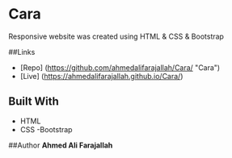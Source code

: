 # Cara
Responsive website was created using HTML &amp; CSS &amp; Bootstrap 

##Links
- [Repo] (<https://github.com/ahmedalifarajallah/Cara/> "Cara")
- [Live] (<https://ahmedalifarajallah.github.io/Cara/>)

## Built With
- HTML
- CSS
-Bootstrap

##Author
**Ahmed Ali Farajallah**
